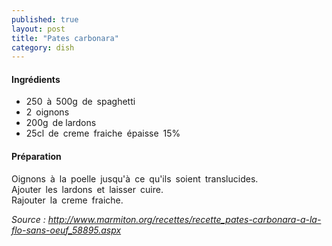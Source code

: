 ```yaml
---
published: true
layout: post
title: "Pates carbonara"
category: dish
--- 
```


#### Ingrédients
- 250 à 500g de spaghetti  
- 2 oignons  
- 200g de lardons  
- 25cl de creme fraiche épaisse 15%  

#### Préparation
Oignons à la poelle jusqu'à ce qu'ils soient translucides.  
Ajouter les lardons et laisser cuire.  
Rajouter la creme fraiche.  


*Source : http://www.marmiton.org/recettes/recette_pates-carbonara-a-la-flo-sans-oeuf_58895.aspx*
